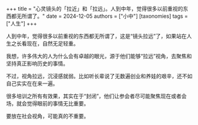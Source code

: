 +++
title = "心灵镜头的「拉近」和「拉远」。人到中年，觉得很多以前重视的东西都无所谓了。"
date = 2024-12-05
authors = ["小中"]
[taxonomies]
tags = ["人生"]
+++

人到中年，觉得很多以前重视的东西都无所谓了，这是“镜头拉远”了，如果站在人生之长看现在，自然无足轻重。

我想，许多伟大的人为什么会有卓越的眼光，源于他们能够“拉远”视角，去聚焦和坚持真正影响历史的事情。

不过，视角拉远，沉浸感就弱。比如听长辈说了无数遍创业和养娃的艰辛，还不如自己实实在在来一遍。

很多培训之所有有效果，其实在于“封闭”，他们让参会者尽可能聚焦现在或者会场，就会觉得眼前的事情无比重要。

要放在社会视角，可能真的不重要。
